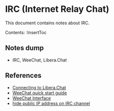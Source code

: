# IRC (Internet Relay Chat)

This document contains notes about IRC.

Contents:
:InsertToc

## Notes dump

*   IRC, WeeChat, Libera.Chat

## References
*   [Connecting to Libera.Chat](https://libera.chat/guides/connect)
*   [WeeChat quick start guide](https://weechat.org/files/doc/weechat/stable/weechat_quickstart.en.html)
*   [WeeChat Interface](https://weechat.org/files/doc/weechat/stable/weechat_user.en.html#interface)
*   [hide public IP address on IRC channel](https://superuser.com/questions/528816/how-to-hide-public-ip-adress-on-irc-channel)
